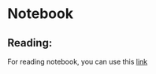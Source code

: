 # Notebook

## Reading:

For reading notebook, you can use this [link](https://thuankhang.github.io/casestudy-sf-bikeshare/notebook/SF_BikeShare.html)
